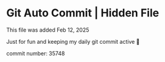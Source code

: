 # Git Auto Commit | Hidden File

This file was added Feb 12, 2025

Just for fun and keeping my daily git commit active 🤪

commit number: 35748
